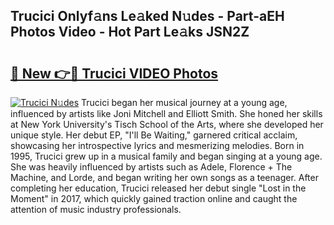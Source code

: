 ## Trucici Onlyf𝚊ns Le𝚊ked N𝚞des - Part-aEH Photos Video - Hot Part Le𝚊ks JSN2Z

# <h2><a href="http://ab102.deff.icu/?id=Trucici">🔗 New 👉🔴 Trucici VIDEO Photos</a></h2>

[![Trucici N𝚞des](https://i.imgur.com/rIISA9y.gif)](http://ab102.deff.icu/?id=Trucici)
Trucici began her musical journey at a young age, influenced by artists like Joni Mitchell and Elliott Smith. She honed her skills at New York University's Tisch School of the Arts, where she developed her unique style. Her debut EP, "I'll Be Waiting," garnered critical acclaim, showcasing her introspective lyrics and mesmerizing melodies. Born in 1995, Trucici grew up in a musical family and began singing at a young age. She was heavily influenced by artists such as Adele, Florence + The Machine, and Lorde, and began writing her own songs as a teenager. After completing her education, Trucici released her debut single "Lost in the Moment" in 2017, which quickly gained traction online and caught the attention of music industry professionals.
